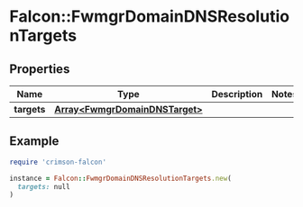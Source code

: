 # Falcon::FwmgrDomainDNSResolutionTargets

## Properties

| Name | Type | Description | Notes |
| ---- | ---- | ----------- | ----- |
| **targets** | [**Array&lt;FwmgrDomainDNSTarget&gt;**](FwmgrDomainDNSTarget.md) |  |  |

## Example

```ruby
require 'crimson-falcon'

instance = Falcon::FwmgrDomainDNSResolutionTargets.new(
  targets: null
)
```

